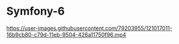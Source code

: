 # Symfony-6
https://user-images.githubusercontent.com/79203955/121017011-16b9cb80-c79d-11eb-9504-426a11750f96.mp4

